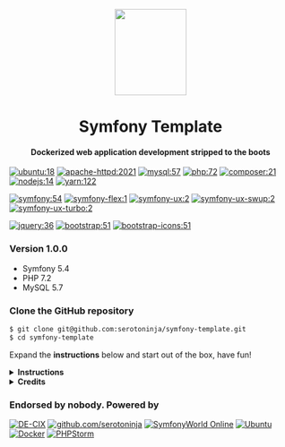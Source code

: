 <p align="center"><a href="https://symfony.com" target="_blank">
    <img src="https://symfony.com/logos/symfony_black_03.png" width="128" height="154">
</a></p>

<h1 align="center">Symfony Template</h1>
<h4 align="center">Dockerized web application development stripped to the boots</h4>

[![ubuntu:18](https://img.shields.io/badge/ubuntu-18.04-404040.svg?style=flat-square)](https://www.ubuntu.com/)
[![apache-httpd:2021](https://img.shields.io/badge/apache-2.4-79289b.svg?style=flat-square)](https://httpd.apache.org/)
[![mysql:57](https://img.shields.io/badge/mysql-5.7-aa6617.svg?style=flat-square)](https://www.mysql.com/)
[![php:72](https://img.shields.io/badge/php-7.2-4F5B93.svg?style=flat-square)](https://www.php.net/)
[![composer:21](https://img.shields.io/badge/composer-2.1-a35c11.svg?style=flat-square)](https://getcomposer.org/)
[![nodejs:14](https://img.shields.io/badge/nodejs-14.18-333333.svg?style=flat-square)](https://nodejs.org/en/)
[![yarn:122](https://img.shields.io/badge/yarn-1.22-29799f.svg?style=flat-square)](https://yarnpkg.com/)

[![symfony:54](https://img.shields.io/badge/symfony/*-5.4-374960.svg?style=flat-square)](https://www.symfony.com/)
[![symfony-flex:1](https://img.shields.io/badge/symfony/flex-1.17-374960.svg?style=flat-square)](https://www.symfony.com/)
[![symfony-ux:2](https://img.shields.io/badge/symfony/ux-2.0-374960.svg?style=flat-square)](https://github.com/symfony/ux)
[![symfony-ux-swup:2](https://img.shields.io/badge/symfony/ux--swup-2.0-374960.svg?style=flat-square)](https://github.com/symfony/ux-swup)
[![symfony-ux-turbo:2](https://img.shields.io/badge/symfony/ux--turbo-2.0-374960.svg?style=flat-square)](https://github.com/symfony/ux-turbo)

[![jquery:36](https://img.shields.io/badge/jquery-3.6-21568d.svg?style=flat-square)](https://getbootstrap.com/)
[![bootstrap:51](https://img.shields.io/badge/bootstrap-5.1-7952b3.svg?style=flat-square)](https://getbootstrap.com/)
[![bootstrap-icons:51](https://img.shields.io/badge/bootstrap--icons-1.7-7952b3.svg?style=flat-square)](https://icons.getbootstrap.com/)

### Version 1.0.0 
* Symfony 5.4
* PHP 7.2
* MySQL 5.7


### Clone the GitHub repository
```bash
$ git clone git@github.com:serotoninja/symfony-template.git
$ cd symfony-template 
```
Expand the **instructions** below and start out of the box, have fun!

<details>
<summary><b>Instructions</b></summary>

### Build containers
```bash
$ docker-compose build && docker-compose up
```
...and stop with `CTRL-C` if succeeded.

### Start containers detached
```bash
$ docker-compose up -d
```

### Stop containers
```bash
$ docker-compose stop
```

### Rebuilt containers
```bash
$ docker-compose stop && docker-compose rm && docker-compose build && docker-compose up
```


### Observe web container logs
```bash
$ docker-compose exec web tail -f /var/log/supervisor/supervisord.log
```


### Install composer dependencies
```bash
$ docker-compose exec web composer install
```


### Copy Bootstrap icons to assets
```bash
$ docker-compose exec web composer require twbs/bootstrap-icons && \
  cp -R vendor/twbs/bootstrap-icons/font assets/icons/ && \
  cp -R vendor/twbs/bootstrap-icons/icons assets/icons/ && \
  cp vendor/twbs/bootstrap-icons/bootstrap-icons.* assets/icons/ && \
  docker-compose exec web composer remove twbs/bootstrap-icons
```






### Install yarn dependencies
```bash
$ docker-compose exec web yarn install
```

### Build frontend
```bash
$ docker-compose exec web yarn encore dev
$ docker-compose exec web yarn encore dev --watch
$ docker-compose exec web yarn encore production
```

### Symfony console
```bash
$ docker-compose exec web php bin/console
```

## Test
### Open in browser
```
http://localhost/template/ 
```
#### or
```
https://localhost/template/ 
```


</details>


<details>
<summary><b>Credits</b></summary>

### Wolfgang "Wolf" Pöhler
**December, 2021**

</details>

### Endorsed by nobody. Powered by 
[![DE-CIX](https://img.shields.io/badge/Get_interconnected-DE--CIX-10404f.svg?style=flat-square)](https://www.de-cix.net/)
[![github.com/serotoninja](https://img.shields.io/badge/GitHub-serotoninja-092c62.svg?style=flat-square)](https://github.com/serotoninja)
[![SymfonyWorld Online](https://img.shields.io/badge/SymfonyWorld-Online-d50b4e.svg?style=flat-square)](https://live.symfony.com/)
[![Ubuntu](https://img.shields.io/badge/OS-Ubuntu-404040.svg?style=flat-square)](https://www.ubuntu.com/)
[![Docker](https://img.shields.io/badge/Container-Docker-1f3f8c.svg?style=flat-square)](https://www.docker.com/)
[![PHPStorm](https://img.shields.io/badge/IDE-PHPStorm-79289b.svg?style=flat-square)](https://www.docker.com/)

